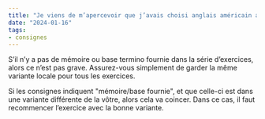```yaml
---
title: "Je viens de m’apercevoir que j’avais choisi anglais américain au lieu de britannique pour le premier exercice. Est-ce que je dois tout refaire ?"
date: "2024-01-16"
tags:
- consignes
---
```


S’il n’y a pas de mémoire ou base termino fournie dans la série d’exercices, alors ce n’est pas grave. Assurez-vous simplement de garder la même variante locale pour tous les exercices.

Si les consignes indiquent "mémoire/base fournie", et que celle-ci est dans une variante différente de la vôtre, alors cela va coincer. Dans ce cas, il faut recommencer l’exercice avec la bonne variante.

